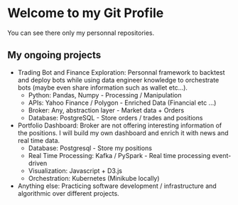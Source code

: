 # Welcome to my Git Profile

You can see there only my personnal repositories.

## My ongoing projects
- Trading Bot and Finance Exploration: Personnal framework to backtest and deploy bots while using data engineer knowledge to orchestrate bots (maybe even share information such as wallet etc...).
    - Python: Pandas, Numpy - Processing / Manipulation
    - APIs: Yahoo Finance / Polygon - Enriched Data (Financial etc ...)
    - Broker: Any, abstraction layer - Market data + Orders
    - Database: PostgreSQL - Store orders / trades and positions
- Portfolio Dashboard: Broker are not offering interesting information of the positions. I will build my own dashboard and enrich it with news and real time data.
    - Database: Postgresql - Store my positions
    - Real Time Processing: Kafka / PySpark - Real time processing event-driven
    - Visualization: Javascript + D3.js
    - Orchestration: Kubernetes (Minikube locally)
- Anything else: Practicing software development / infrastructure and algorithmic over different projects.